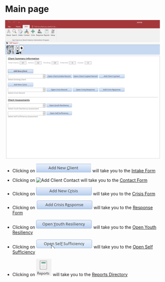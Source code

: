 <!-- ![SVIP Main Page](SVIPMain.png "SVIP Main Page") -->

# Main page

![SVIP Main Page](MainPage.png "SVIP Main Page")

* Clicking on 
![Add New Client](img/addNewClient.png) 
will take you to the 
[Intake Form](/IntakeForm/intakeform.md) 

* Clicking on 
![Add Client Contact](/img/addClientContact.png) 
 will take you to the 
[Contact Form](https://kinsidar.github.io/Association-Contacts/docs/ContactForm/ContactForm.html) 

* Clicking on 
![Add New Crisis](img/addNewCrisis.png) 
 will take you to the 
[Crisis Form](https://kinsidar.github.io/Association-Contacts/docs/CrisisForm/CrisisForm.html) 

* Clicking on 
![Add Crisis Response](img/addCrisisResponse.png) 
 will take you to the 
[Response Form](https://kinsidar.github.io/Association-Contacts/docs/ResponseForm/ResponseForm.html)

* Clicking on 
![Youth Resiliency](img/youthResiliency.png) 
 will take you to the 
[Open Youth Resiliency](https://kinsidar.github.io/Association-Contacts/docs/ReportsDirectory/ReportsDirectory.html) 

* Clicking on 
![Self Sufficiency](img/selfSufficiency.png) 
 will take you to the 
[Open Self Sufficiency](https://kinsidar.github.io/Association-Contacts/docs/ReportsDirectory/ReportsDirectory.html) 

* Clicking on 
![Reports](img/reports.png) 
 will take you to the 
[Reports Directory](https://kinsidar.github.io/Association-Contacts/docs/ReportsDirectory/ReportsDirectory.html) 

<!-- for sizing images -->
<!-- <img src="http://image.com/image.png" width="200" height="100" /> -->